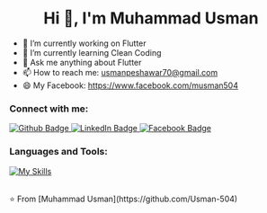  <h1 align="center">Hi 👋, I'm Muhammad Usman</h1>

- 🔭 I’m currently working on Flutter
- 🌱 I’m currently learning Clean Coding
- 💬 Ask me anything about Flutter 
- 📫 How to reach me: usmanpeshawar70@gmail.com
- 😄 My Facebook: https://www.facebook.com/musman504
  
### Connect with me:
<div id="badges">
  <a href="https://github.com/Usman-504">
    <img src="https://img.shields.io/badge/Github-blue?style=for-the-badge&logo=Github&logoColor=white" alt="Github Badge"/>
  </a>
   <a href="https://www.linkedin.com/in/muhammad-usman-423082320">
    <img src="https://img.shields.io/badge/LinkedIn-0077B5?style=for-the-badge&logo=linkedin&logoColor=white" alt="LinkedIn Badge"/>
  </a>
   <a href="https://fb.com/musman504">
    <img src="https://img.shields.io/badge/Facebook-blue?style=for-the-badge&logo=facebook&logoColor=white" alt="Facebook Badge"/>
  </a>
</div>

### Languages and Tools:
[![My Skills](https://skillicons.dev/icons?i=flutter,dart,firebase,github,git,postman,&perline=5)](https://skillicons.dev)

<!-- ![Asif Taj's GitHub stats](https://github-readme-stats.vercel.app/api?username=axiftaj&show_icons=true&theme=dark)

![Top Langs](https://github-readme-stats.vercel.app/api/top-langs/?username=axiftaj&theme=dark) -->


<br>
⭐️ From [Muhammad Usman](https://github.com/Usman-504)
